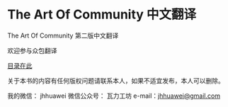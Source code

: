 # The Art Of Community 中文翻译


The Art Of Community 第二版中文翻译

欢迎参与众包翻译

[目录在此](./index.md)


关于本书的内容有任何版权问题请联系本人，如果不适宜发布，本人可以删除。

我的微信： jhhuawei
微信公众号： 瓦力工坊
e-mail：jhhuawei@gmail.com
